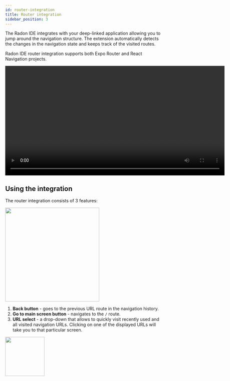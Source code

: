```yaml
---
id: router-integration
title: Router integration
sidebar_position: 3
---
```


The Radon IDE integrates with your deep-linked application allowing you to jump around the navigation structure.
The extension automatically detects the changes in the navigation state and keeps track of the visited routes.

Radon IDE router integration supports both Expo Router and React Navigation projects.

<video autoPlay loop width="700" controls className="shadow-image">
  <source src="/video/4_sztudio_url_bar.mp4" type="video/mp4"/>
</video>

## Using the integration

The router integration consists of 3 features:

<img width="300" src="/img/docs/ide_router_integration.png" className="shadow-image"/>

1. **Back button** - goes to the previous URL route in the navigation history.
2. **Go to main screen button** - navigates to the `/` route.
3. **URL select** - a drop-down that allows to quickly visit recently used and all visited navigation URLs. Clicking on one of the displayed URLs will take you to that particular screen.

<img width="125" src="/img/docs/ide_url_select.png" />
